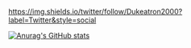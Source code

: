 https://img.shields.io/twitter/follow/Dukeatron2000?label=Twitter&style=social

[![Anurag's GitHub stats](https://github-readme-stats.vercel.app/api?username=Dukeatron&show_icons=true&theme=radical&count_private=true&hide=prs)](https://youtube.com/)
